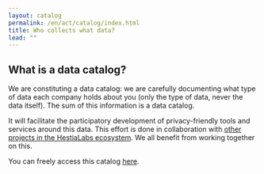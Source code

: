 ```yaml
---
layout: catalog
permalink: /en/act/catalog/index.html
title: Who collects what data?
lead: ""
---
```

## What is a data catalog?

We are constituting a data catalog: we are carefully documenting what type of data each company holds about you (only the type of data, never the data itself). The sum of this information is a data catalog.

It will facilitate the participatory development of privacy-friendly tools and services around this data. This effort is done in collaboration with [other projects in the HestiaLabs ecosystem](https://hestialabs.org/en/projects/). We all benefit from working together on this. 

You can freely access this catalog [here](https://github.com/hestiaAI/data-catalog).